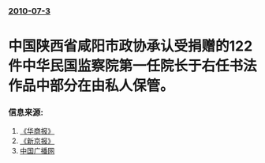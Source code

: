 ### [2010-07-3](/news/2010/07/3/index.md)

##### 
#  中国陕西省咸阳市政协承认受捐赠的122件中华民国监察院第一任院长于右任书法作品中部分在由私人保管。




### 信息来源:

1. [《华商报》](http://news.ifeng.com/mainland/detail_2010_07/04/1713848_0.shtml)
2. [《新京报》](http://news.qq.com/a/20100704/000052.htm)
3. [中国广播网](http://news.qq.com/a/20100703/000708.htm)
